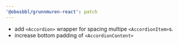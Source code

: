 ```yaml
---
'@obosbbl/grunnmuren-react': patch
---
```


* add `<Accordion>` wrapper for spacing multipe `<AccordionItem>`s.
* increase bottom padding of `<AccordionContent>`

